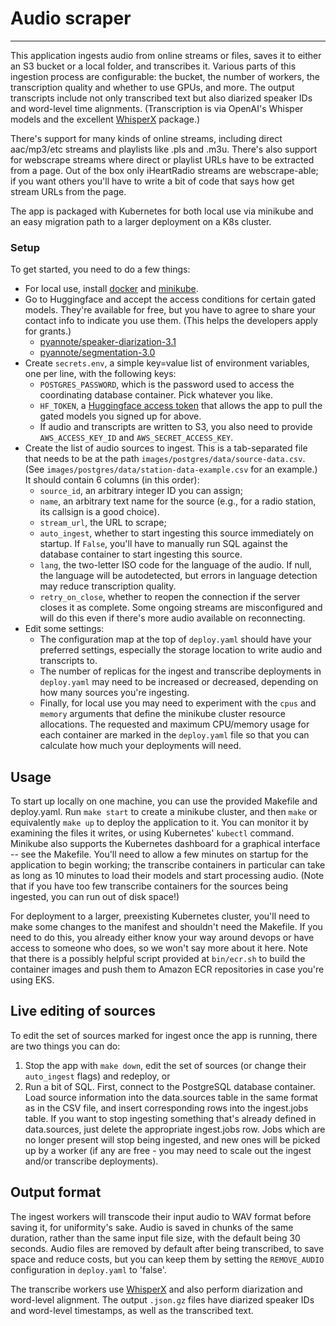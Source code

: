 # Audio scraper
---

This application ingests audio from online streams or files, saves it to either
an S3 bucket or a local folder, and transcribes it. Various parts of
this ingestion process are configurable: the bucket, the number of workers, the
transcription quality and whether to use GPUs, and more. The output transcripts
include not only transcribed text but also diarized speaker IDs and word-level
time alignments. (Transcription is via OpenAI's Whisper models and the excellent
[WhisperX](https://github.com/m-bain/whisperX) package.)

There's support for many kinds of online streams, including direct aac/mp3/etc
streams and playlists like .pls and .m3u. There's also support for webscrape
streams where direct or playlist URLs have to be extracted from a page. Out of
the box only iHeartRadio streams are webscrape-able; if you want others you'll
have to write a bit of code that says how get stream URLs from the page.

The app is packaged with Kubernetes for both local use via minikube and an easy
migration path to a larger deployment on a K8s cluster.

### Setup
To get started, you need to do a few things:
* For local use, install [docker](https://docs.docker.com/engine/install/) and
  [minikube](https://minikube.sigs.k8s.io/docs/start/).
* Go to Huggingface and accept the access conditions for certain gated models.
  They're available for free, but you have to agree to share your contact info
  to indicate you use them. (This helps the developers apply for grants.)
    * [pyannote/speaker-diarization-3.1](https://huggingface.co/pyannote/speaker-diarization-3.1)
    * [pyannote/segmentation-3.0](https://huggingface.co/pyannote/segmentation-3.0)
* Create `secrets.env`, a simple key=value list of environment variables, one
  per line, with the following keys:
    * `POSTGRES_PASSWORD`, which is the password used to access the coordinating
      database container. Pick whatever you like.
    * `HF_TOKEN`, a [Huggingface access token](https://huggingface.co/docs/hub/en/security-tokens)
      that allows the app to pull the gated models you signed up for above.
    * If audio and transcripts are written to S3, you also need to provide
      `AWS_ACCESS_KEY_ID` and `AWS_SECRET_ACCESS_KEY`.
* Create the list of audio sources to ingest. This is a tab-separated file
  that needs to be at the path `images/postgres/data/source-data.csv`. (See
  `images/postgres/data/station-data-example.csv` for an example.) It should
  contain 6 columns (in this order):
    * `source_id`, an arbitrary integer ID you can assign;
    * `name`, an arbitrary text name for the source (e.g., for a radio station,
      its callsign is a good choice).
    * `stream_url`, the URL to scrape;
    * `auto_ingest`, whether to start ingesting this source immediately on
      startup. If `False`, you'll have to manually run SQL against the database
      container to start ingesting this source.
    * `lang`, the two-letter ISO code for the language of the audio.
      If null, the language will be autodetected, but errors in language
      detection may reduce transcription quality.
    * `retry_on_close`, whether to reopen the connection if the server closes it
      as complete. Some ongoing streams are misconfigured and will do this even
      if there's more audio available on reconnecting.
* Edit some settings:
  * The configuration map at the top of `deploy.yaml` should have your preferred
    settings, especially the storage location to write audio and transcripts to.
  * The number of replicas for the ingest and transcribe deployments in
    `deploy.yaml` may need to be increased or decreased, depending on how many
    sources you're ingesting.
  * Finally, for local use you may need to experiment with the `cpus` and
    `memory` arguments that define the minikube cluster resource allocations.
    The requested and maximum CPU/memory usage for each container are marked in
    the `deploy.yaml` file so that you can calculate how much your deployments
    will need.

## Usage
To start up locally on one machine, you can use the provided Makefile and
deploy.yaml. Run `make start` to create a minikube cluster, and then `make` or
equivalently `make up` to deploy the application to it. You can monitor it by
examining the files it writes, or using Kubernetes' `kubectl` command. Minikube
also supports the Kubernetes dashboard for a graphical interface -- see the
Makefile. You'll need to allow a few minutes on startup for the application to
begin working; the transcribe containers in particular can take as long as 10
minutes to load their models and start processing audio. (Note that if you have
too few transcribe containers for the sources being ingested, you can run out of
disk space!)

For deployment to a larger, preexisting Kubernetes cluster, you'll need to make
some changes to the manifest and shouldn't need the Makefile. If you need to do
this, you already either know your way around devops or have access to someone
who does, so we won't say more about it here. Note that there is a possibly
helpful script provided at `bin/ecr.sh` to build the container images and push
them to Amazon ECR repositories in case you're using EKS.

## Live editing of sources
To edit the set of sources marked for ingest once the app is running, there are
two things you can do:
1. Stop the app with `make down`, edit the set of sources (or change their
   `auto_ingest` flags) and redeploy, or
2. Run a bit of SQL. First, connect to the PostgreSQL database container. Load
   source information into the data.sources table in the same format as in the
   CSV file, and insert corresponding rows into the ingest.jobs table. If you
   want to stop ingesting something that's already defined in data.sources, just
   delete the appropriate ingest.jobs row. Jobs which are no longer present will
   stop being ingested, and new ones will be picked up by a worker (if any are
   free - you may need to scale out the ingest and/or transcribe deployments).

## Output format
The ingest workers will transcode their input audio to WAV format before saving
it, for uniformity's sake. Audio is saved in chunks of the same duration, rather
than the same input file size, with the default being 30 seconds. Audio files
are removed by default after being transcribed, to save space and reduce costs,
but you can keep them by setting the `REMOVE_AUDIO` configuration in
`deploy.yaml` to 'false'.

The transcribe workers use [WhisperX](https://github.com/m-bain/whisperX) and
also perform diarization and word-level alignment. The output `.json.gz` files
have diarized speaker IDs and word-level timestamps, as well as the transcribed
text.
